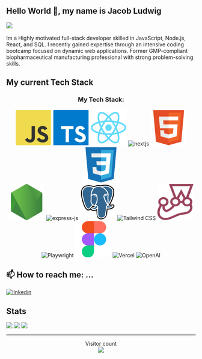 <!--

Remember Portfolio Website when  ready

Here are some ideas to get you started:

- 🔭 I’m currently working on ...
- 🌱 I’m currently learning ...
- 👯 I’m looking to collaborate on ...
- 🤔 I’m looking for help with ...
- 💬 Ask me about ...
- 📫 How to reach me: ...
- ⚡ Fun fact: ...
-->

## Hello World  👋, my name is Jacob Ludwig
![](https://images.pexels.com/photos/574071/pexels-photo-574071.jpeg?auto=compress&cs=tinysrgb&w=1260&h=750&dpr=1)

Im a Highly motivated full-stack developer skilled in JavaScript, Node.js, React, and SQL. I recently gained expertise through an intensive coding bootcamp focused on dynamic web applications. Former GMP-compliant biopharmaceutical manufacturing professional with strong problem-solving skills. 

## My current Tech Stack

<section align="center">
  <h3>My Tech Stack:</h3>
  <div>  
    <img width="96" height="96" src="https://raw.githubusercontent.com/devicons/devicon/55609aa5bd817ff167afce0d965585c92040787a/icons/javascript/javascript-original.svg" alt="javascript"/>
    <img width="96" height="96" src="https://raw.githubusercontent.com/devicons/devicon/55609aa5bd817ff167afce0d965585c92040787a/icons/typescript/typescript-original.svg" alt="typescript"/>
    <img width="96" height="96" src="https://raw.githubusercontent.com/devicons/devicon/55609aa5bd817ff167afce0d965585c92040787a/icons/react/react-original.svg" alt="react"/>
    <img width="96" height="96" src="https://d2nir1j4sou8ez.cloudfront.net/wp-content/uploads/2021/12/nextjs-boilerplate-logo.png" alt="nextjs"/>
    <img width="96" height="96" src="https://raw.githubusercontent.com/devicons/devicon/55609aa5bd817ff167afce0d965585c92040787a/icons/html5/html5-original.svg" alt="html"/>
    <img width="96" height="96" src="https://raw.githubusercontent.com/devicons/devicon/55609aa5bd817ff167afce0d965585c92040787a/icons/css3/css3-original.svg" alt="CSS3"/>
  </div>
  <div>
    <img width="96" height="96" src="https://raw.githubusercontent.com/devicons/devicon/55609aa5bd817ff167afce0d965585c92040787a/icons/nodejs/nodejs-original.svg" alt="node-js"/>
    <img width="96" height="96" src="https://assets-global.website-files.com/609bc2fa29b6d5b7f44a2785/647743f51bc76753239a8bc6_expressjs-logo.webp" alt="express-js"/>
    <img width="96" height="96" src="https://raw.githubusercontent.com/devicons/devicon/55609aa5bd817ff167afce0d965585c92040787a/icons/postgresql/postgresql-original.svg" alt="postgresql"/>
    <img width="200" height="96" src="https://cdn.icon-icons.com/icons2/2699/PNG/512/tailwindcss_logo_icon_170649.png" alt="Tailwind CSS"/>
    <img width="96" height="96" src="https://raw.githubusercontent.com/devicons/devicon/55609aa5bd817ff167afce0d965585c92040787a/icons/jest/jest-plain.svg" alt="jest"/>
  </div>
  <div>
    <img width="140" height="140" src="https://miro.medium.com/v2/resize:fit:953/0*w_ivMwMdr2YvH8bB.png" alt="Playwright"/>
    <img width="96" height="96" src="https://raw.githubusercontent.com/devicons/devicon/55609aa5bd817ff167afce0d965585c92040787a/icons/figma/figma-original.svg" alt="figma"/>
    <img width="140" height="96" src="https://www.hatimeria.com/_next/image?url=%2Fimages%2Fmarketing%2Fvercel-logo.png&w=3840&q=75" alt="Vercel"/>
    <img width="250" height="100" src="https://upload.wikimedia.org/wikipedia/commons/thumb/4/4d/OpenAI_Logo.svg/2560px-OpenAI_Logo.svg.png" alt="OpenAI"/>
  </div>
</section>

## 📫 How to reach me: ...

[<img src='https://cdn1.iconfinder.com/data/icons/logotypes/32/circle-linkedin-512.png' alt='linkedin' width='60' height='60'>](https://www.linkedin.com/in/jacob-ludwig-ab55762b1/)  

## Stats

  <div align="display: flex; flex-direction: row;">
     <img height=200 src="https://github-profile-trophy.vercel.app/?username=Ludwig-J&rank=-C&theme=nord" />
    <img height=200 src="http://github-readme-streak-stats.herokuapp.com?user=Ludwig-J&theme=nord" />
    <img height=200 src="https://github-readme-stats.vercel.app/api?username=Ludwig-J&show_icons=true&theme=nord" />
  </div>

---

<p align="center"> 
  Visitor count<br>
  <img src="https://profile-counter.glitch.me/Ludwig-J/count.svg" />
</p>

